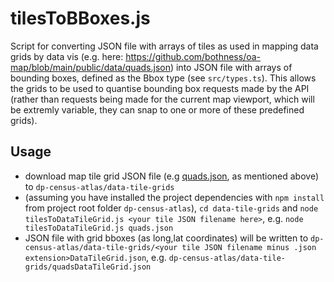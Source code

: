 # tilesToBBoxes.js

Script for converting JSON file with arrays of tiles as used in mapping data grids by data vis (e.g. here: https://github.com/bothness/oa-map/blob/main/public/data/quads.json) into JSON file with arrays of bounding boxes, defined as the Bbox type (see `src/types.ts`). This allows the grids to be used to quantise bounding box requests made by the API (rather than requests being made for the current map viewport, which will be extremly variable, they can snap to one or more of these predefined grids).

## Usage

- download map tile grid JSON file (e.g [quads.json](https://github.com/bothness/oa-map/blob/main/public/data/quads.json), as mentioned above) to `dp-census-atlas/data-tile-grids`
- (assuming you have installed the project dependencies with `npm install` from project root folder `dp-census-atlas`), `cd data-tile-grids` and `node tilesToDataTileGrid.js <your tile JSON filename here>`, e.g. `node tilesToDataTileGrid.js quads.json`
- JSON file with grid bboxes (as long,lat coordinates) will be written to `dp-census-atlas/data-tile-grids/<your tile JSON filename minus .json extension>DataTileGrid.json`, e.g. `dp-census-atlas/data-tile-grids/quadsDataTileGrid.json`